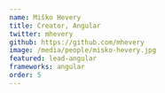 ```yaml
---
name: Miško Hevery
title: Creator, Angular
twitter: mhevery
github: https://github.com/mhevery
image: /media/people/misko-hevery.jpg
featured: lead-angular
frameworks: angular
order: 5
---
```

